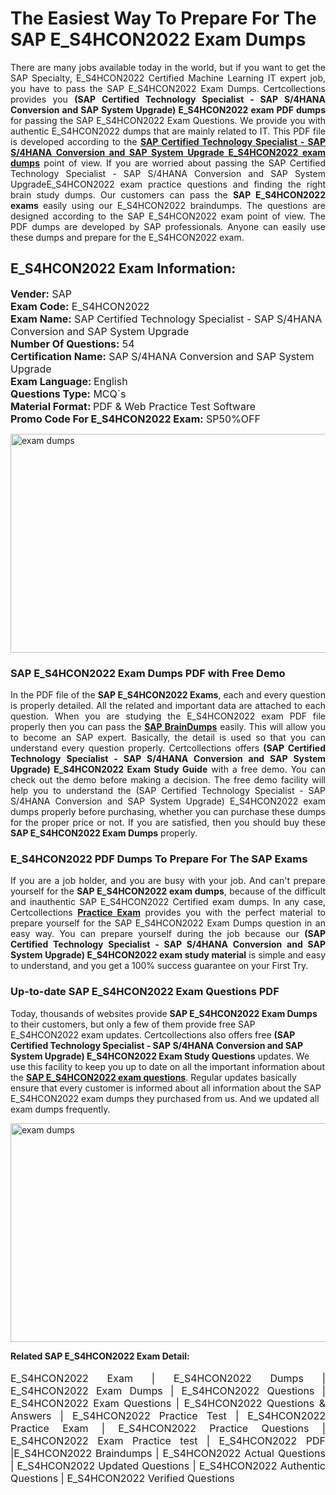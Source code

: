 <h1>The Easiest Way To Prepare For The SAP E_S4HCON2022 Exam Dumps</h1> <p style="text-align:justify">There are many jobs available today in the world, but if you want to get the SAP Specialty, E_S4HCON2022 Certified Machine Learning IT expert job, you have to pass the SAP E_S4HCON2022 Exam Dumps. Certcollections provides you <strong>(SAP Certified Technology Specialist - SAP S/4HANA Conversion and SAP System Upgrade) E_S4HCON2022 exam PDF dumps</strong> for passing the SAP E_S4HCON2022 Exam Questions. We provide you with authentic E_S4HCON2022 dumps that are mainly related to IT. This PDF file is developed according to the <a href="https://www.certsofficial.com/sap/e_s4hcon2022-questions"><strong>SAP Certified Technology Specialist - SAP S/4HANA Conversion and SAP System Upgrade E_S4HCON2022 exam dumps</strong></a> point of view. If you are worried about passing the SAP Certified Technology Specialist - SAP S/4HANA Conversion and SAP System UpgradeE_S4HCON2022 exam practice questions and finding the right brain study dumps. Our customers can pass the <strong>SAP E_S4HCON2022 exams </strong>easily using our E_S4HCON2022 braindumps. The questions are designed according to the SAP E_S4HCON2022 exam point of view. The PDF dumps are developed by SAP professionals. Anyone can easily use these dumps and prepare for the E_S4HCON2022 exam.</p> <h2><strong>E_S4HCON2022 Exam Information:</strong></h2> <p><span style="font-size:16px"><strong>Vender:</strong> SAP<br /> <strong>Exam Code:</strong> E_S4HCON2022<br /> <strong>Exam Name:</strong> SAP Certified Technology Specialist - SAP S/4HANA Conversion and SAP System Upgrade<br /> <strong>Number Of Questions:</strong> 54<br /> <strong>Certification Name:</strong> SAP S/4HANA Conversion and SAP System Upgrade<br /> <strong>Exam Language: </strong>English<br /> <strong>Questions Type:</strong> MCQ`s<br /> <strong>Material Format: </strong>PDF & Web Practice Test Software<br /> <strong>Promo Code For E_S4HCON2022 Exam:</strong> SP50%OFF</span></p> <p><a href="https://www.certsofficial.com/sap/e_s4hcon2022-questions" rel="no-follow"><img alt="exam dumps" src="https://www.certcollections.com/uploads/content/certsofficial.jpg" style="height:350px; width:750px" /></a></p> <h3><strong>SAP E_S4HCON2022 Exam Dumps PDF with Free Demo</strong></h3> <p style="text-align:justify">In the PDF file of the <strong>SAP E_S4HCON2022 Exams</strong>, each and every question is properly detailed. All the related and important data are attached to each question. When you are studying the E_S4HCON2022 exam PDF file properly then you can pass the <a href="https://www.certsofficial.com/sap-dumps"><strong>SAP BrainDumps</strong></a> easily. This will allow you to become an SAP expert. Basically, the detail is used so that you can understand every question properly. Certcollections offers <strong>(SAP Certified Technology Specialist - SAP S/4HANA Conversion and SAP System Upgrade) E_S4HCON2022 Exam Study Guide</strong> with a free demo. You can check out the demo before making a decision. The free demo facility will help you to understand the (SAP Certified Technology Specialist - SAP S/4HANA Conversion and SAP System Upgrade) E_S4HCON2022 exam dumps properly before purchasing, whether you can purchase these dumps for the proper price or not. If you are satisfied, then you should buy these <strong>SAP E_S4HCON2022 Exam Dumps</strong> properly.</p> <h3><strong>E_S4HCON2022 PDF Dumps To Prepare For The SAP Exams</strong></h3> <p style="text-align:justify">If you are a job holder, and you are busy with your job. And can't prepare yourself for the <strong>SAP E_S4HCON2022 exam dumps</strong>, because of the difficult and inauthentic SAP E_S4HCON2022 Certified exam dumps. In any case, Certcollections <strong><a href="https://www.certsofficial.com/">Practice Exam</a></strong> provides you with the perfect material to prepare yourself for the SAP E_S4HCON2022 Exam Dumps question in an easy way. You can prepare yourself during the job because our <strong>(SAP Certified Technology Specialist - SAP S/4HANA Conversion and SAP System Upgrade) E_S4HCON2022 exam study material</strong> is simple and easy to understand, and you get a 100% success guarantee on your First Try.</p> <h3><strong>Up-to-date SAP E_S4HCON2022 Exam Questions PDF</strong></h3> <p>Today, thousands of websites provide <strong>SAP E_S4HCON2022 Exam Dumps</strong> to their customers, but only a few of them provide free SAP E_S4HCON2022 exam updates. Certcollections also offers free <strong>(SAP Certified Technology Specialist - SAP S/4HANA Conversion and SAP System Upgrade) E_S4HCON2022 Exam Study Questions</strong> updates. We use this facility to keep you up to date on all the important information about the <a href="https://www.certsofficial.com/sap/e_s4hcon2022-questions"><strong>SAP E_S4HCON2022 exam questions</strong></a>. Regular updates basically ensure that every customer is informed about all information about the SAP E_S4HCON2022 exam dumps they purchased from us. And we updated all exam dumps frequently.</p> <p><a href="https://www.certsofficial.com/sap/e_s4hcon2022-questions"><img alt="exam dumps " src="https://www.certcollections.com/uploads/content/certsofficial2.jpg" style="height:350px; width:750px" /></a></p> <p style="text-align:justify"><span style="font-size:14px"><strong>Related SAP E_S4HCON2022 Exam Detail:</strong></span><br /> <br /> <span style="font-size:16px">E_S4HCON2022 Exam | E_S4HCON2022 Dumps | E_S4HCON2022 Exam Dumps | E_S4HCON2022 Questions | E_S4HCON2022 Exam Questions | E_S4HCON2022 Questions & Answers | E_S4HCON2022 Practice Test | E_S4HCON2022 Practice Exam | E_S4HCON2022 Practice Questions | E_S4HCON2022 Exam Practice test | E_S4HCON2022 PDF |E_S4HCON2022 Braindumps | E_S4HCON2022 Actual Questions | E_S4HCON2022 Updated Questions | E_S4HCON2022 Authentic Questions | E_S4HCON2022 Verified Questions</span></p>
